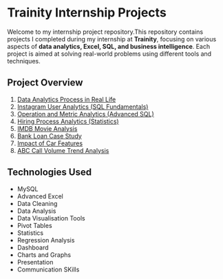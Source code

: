 # Trainity Internship Projects

Welcome to my internship project repository.This repository contains projects I completed during my internship at __Trainity__, focusing on various aspects of __data analytics, Excel, SQL, and business intelligence__. Each project is aimed at solving real-world problems using different tools and techniques.

## Project Overview

1. [Data Analytics Process in Real Life](https://github.com/Shivi2599/Trainity-Internship-Projects/blob/main/Data%20Analytics%20Process%20-%20Application%20in%20Real%20Life%20Scenario/ReadMe.md) 
2. [Instagram User Analytics (SQL Fundamentals)](https://github.com/Shivi2599/Trainity-Internship-Projects/edit/main/Instagram_User_Analytics/ReadMe.md)
3. [Operation and Metric Analytics (Advanced SQL)](https://github.com/Shivi2599/Trainity-Internship-Projects/blob/main/Operation_Analytics_and_Investigating_Metric_Spike/ReadMe.md)
4. [Hiring Process Analytics (Statistics)](https://github.com/Shivi2599/Trainity-Internship-Projects/blob/main/Hiring%20Process%20Analytics/ReadMe.md)
5. [IMDB Movie Analysis](https://github.com/Shivi2599/Trainity-Internship-Projects/blob/main/IMDB_Movie_Analysis/ReadMe.md)
6. [Bank Loan Case Study](https://github.com/Shivi2599/Trainity-Internship-Projects/blob/main/Bank_Loan_Case_Study/ReadMe.md)
7. [Impact of Car Features](https://github.com/Shivi2599/Trainity-Internship-Projects/tree/main/Analyzing%20the%20Impact%20of%20Car%20Features%20on%20Price%20and%20Profitability)
8. [ABC Call Volume Trend Analysis](https://github.com/Shivi2599/Trainity-Internship-Projects/blob/main/ABC%20Call%20Volume%20Trend%20Analysis/README.md)

## Technologies Used

- MySQL
- Advanced Excel
- Data Cleaning
- Data Analysis
- Data Visualisation Tools
- Pivot Tables
- Statistics
- Regression Analysis
- Dashboard
- Charts and Graphs
- Presentation
- Communication SKills
